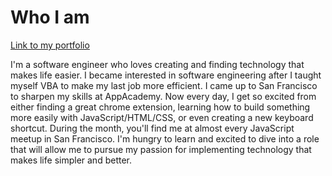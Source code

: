 # Who I am

[Link to my portfolio](http://winstonzhao.com)

I'm a software engineer who loves creating and finding technology that makes life easier. I became interested in software engineering after I taught myself VBA to make my last job more efficient. I came up to San Francisco to sharpen my skills at AppAcademy. Now every day, I get so excited from either finding a great chrome extension, learning how to build something more easily with JavaScript/HTML/CSS, or even creating a new keyboard shortcut. During the month, you'll find me at almost every JavaScript meetup in San Francisco. I'm hungry to learn and excited to dive into a role that will allow me to pursue my passion for implementing technology that makes life simpler and better.
